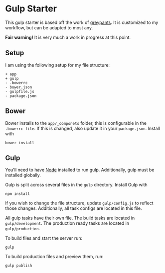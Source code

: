 # Gulp Starter

This gulp starter is based off the work of [greypants](https://github.com/greypants/gulp-starter).
It is customized to my workflow, but can be adapted to most any.

**Fair warning!** It is very much a work in progress at this point.

## Setup

I am using the following setup for my file structure:

```
+ app
+ gulp
- .bowerrc
- bower.json
- gulpfile.js
- package.json
```

## Bower

Bower installs to the `app/_componets` folder, this is
configurable in the `.bowerrc file`. If this is changed, also update it in your `package.json`. Install with

```
bower install
```

## Gulp

You'll need to have [Node](http://node.js) installed to run gulp. Additionally, gulp must be installed globally.

Gulp is split across several files in the `gulp` directory. Install Gulp with

```
npm install
```

If you wish to change the file structure, update `gulp/config.js` to reflect those changes. Additionally, all task configs are located in this file.

All gulp tasks have their own file. The build tasks are located in `gulp/development`. The production ready tasks are located in `gulp/production`.

To build files and start the server run:

```
gulp
```

To build production files and preview them, run:

```
gulp publish
```
